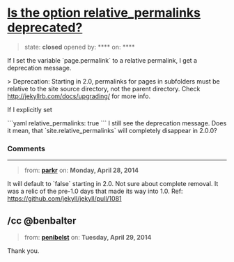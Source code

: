 # [Is the option relative_permalinks deprecated?](https://github.com/jekyll/jekyll-help/issues/26)

> state: **closed** opened by: **** on: ****

If I set the variable &#x60;page.permalink&#x60; to a relative permalink, I get a deprecation message.

&gt; Deprecation: Starting in 2.0, permalinks for pages in subfolders must be relative to the site source directory, not the parent directory. Check http://jekyllrb.com/docs/upgrading/ for more info.

If I explicitly set 

&#x60;&#x60;&#x60;yaml
relative_permalinks: true
&#x60;&#x60;&#x60;
I still see the deprecation message. Does it mean, that &#x60;site.relative_permalinks&#x60; will completely disappear in 2.0.0?

### Comments

---
> from: [**parkr**](https://github.com/jekyll/jekyll-help/issues/26#issuecomment-41628339) on: **Monday, April 28, 2014**

It will default to &#x60;false&#x60; starting in 2.0. Not sure about complete removal. It was a relic of the pre-1.0 days that made its way into 1.0. Ref: https://github.com/jekyll/jekyll/pull/1081

/cc @benbalter
---
> from: [**penibelst**](https://github.com/jekyll/jekyll-help/issues/26#issuecomment-41650824) on: **Tuesday, April 29, 2014**

Thank you.
